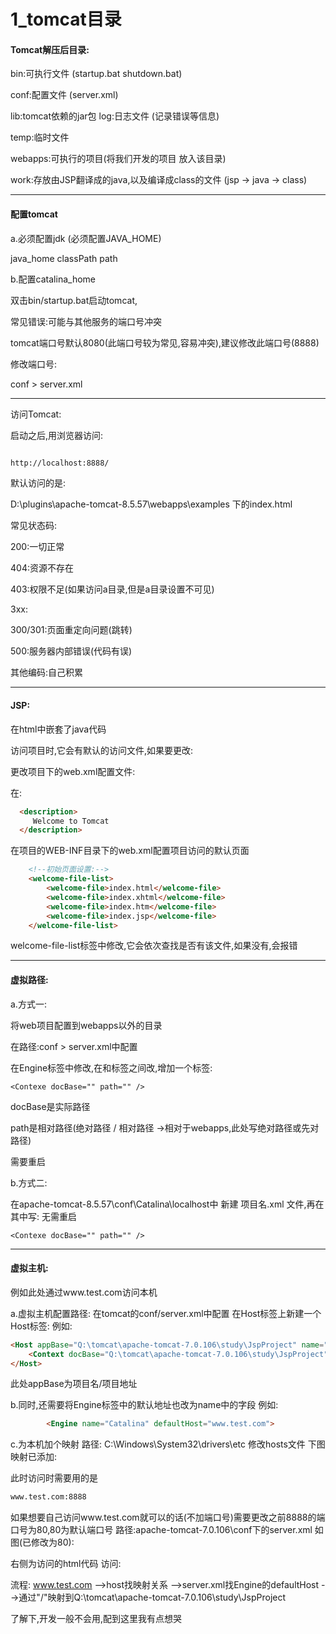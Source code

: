 # 1\_tomcat目录

#### Tomcat解压后目录:

bin:可执行文件 (startup.bat shutdown.bat)

conf:配置文件 (server.xml)

lib:tomcat依赖的jar包 log:日志文件 (记录错误等信息)

temp:临时文件

webapps:可执行的项目(将我们开发的项目 放入该目录)

work:存放由JSP翻译成的java,以及编译成class的文件 (jsp -> java -> class)

***

#### 配置tomcat

a.必须配置jdk (必须配置JAVA\_HOME)

java\_home classPath path

b.配置catalina\_home

双击bin/startup.bat启动tomcat,

常见错误:可能与其他服务的端口号冲突

tomcat端口号默认8080(此端口号较为常见,容易冲突),建议修改此端口号(8888)

修改端口号:

conf > server.xml

***

访问Tomcat:

启动之后,用浏览器访问:

```html

http://localhost:8888/

```

默认访问的是:

D:\plugins\apache-tomcat-8.5.57\webapps\examples 下的index.html

常见状态码:

200:一切正常

404:资源不存在

403:权限不足(如果访问a目录,但是a目录设置不可见)

3xx:

300/301:页面重定向问题(跳转)

500:服务器内部错误(代码有误)

其他编码:自己积累

***

#### JSP:

在html中嵌套了java代码

访问项目时,它会有默认的访问文件,如果要更改:

更改项目下的web.xml配置文件:

在:

```html
  <description>
     Welcome to Tomcat
  </description>
```

在项目的WEB-INF目录下的web.xml配置项目访问的默认页面

```html
    <!--初始页面设置:-->
    <welcome-file-list>
        <welcome-file>index.html</welcome-file>
        <welcome-file>index.xhtml</welcome-file>
        <welcome-file>index.htm</welcome-file>
        <welcome-file>index.jsp</welcome-file>
    </welcome-file-list>
```

welcome-file-list标签中修改,它会依次查找是否有该文件,如果没有,会报错

***

#### 虚拟路径:

a.方式一:

将web项目配置到webapps以外的目录

在路径:conf > server.xml中配置

在Engine标签中修改,在和标签之间改,增加一个标签:

```
<Contexe docBase="" path="" />

```

docBase是实际路径

path是相对路径(绝对路径 / 相对路径 ->相对于webapps,此处写绝对路径或先对路径)

需要重启

b.方式二:

在apache-tomcat-8.5.57\conf\Catalina\localhost中 新建 项目名.xml 文件,再在其中写: 无需重启

```
<Contexe docBase="" path="" />
```

***

#### 虚拟主机:

例如此处通过www.test.com访问本机

a.虚拟主机配置路径: 在tomcat的conf/server.xml中配置 在Host标签上新建一个Host标签: 例如:

```html
<Host appBase="Q:\tomcat\apache-tomcat-7.0.106\study\JspProject" name="www.test.com">
    <Context docBase="Q:\tomcat\apache-tomcat-7.0.106\study\JspProject" path="/"/>
</Host> 
```

此处appBase为项目名/项目地址

b.同时,还需要将Engine标签中的默认地址也改为name中的字段 例如:

```html
        <Engine name="Catalina" defaultHost="www.test.com">
```

c.为本机加个映射 路径: C:\Windows\System32\drivers\etc 修改hosts文件 下图映射已添加:

此时访问时需要用的是

```html
www.test.com:8888
```

如果想要自己访问www.test.com就可以的话(不加端口号)需要更改之前8888的端口号为80,80为默认端口号 路径:apache-tomcat-7.0.106\conf下的server.xml 如图(已修改为80):&#x20;

右侧为访问的html代码 访问:&#x20;

流程: www.test.com -->host找映射关系 -->server.xml找Engine的defaultHost -->通过"/"映射到Q:\tomcat\apache-tomcat-7.0.106\study\JspProject

了解下,开发一般不会用,配到这里我有点想哭
